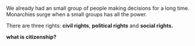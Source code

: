 # 
We already had an small group of people making decisions for a long time.
Monarchies surge when a small groups has all the power.

There are three rights: **civil rights**, **political rights** and **social rights.**

**what is citizenship?**

	